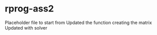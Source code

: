 rprog-ass2
==========
Placeholder file to start from 
Updated the function creating the matrix
Updated with solver